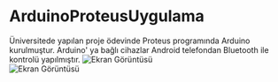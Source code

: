 # ArduinoProteusUygulama
Üniversitede yapılan proje ödevinde Proteus programında Arduino kurulmuştur. Arduino' ya bağlı cihazlar Android telefondan Bluetooth ile kontrolü yapılmıştır.
![Ekran Görüntüsü](https://github.com/msensoy/ArduinoProteusUygulama/blob/master/Resimler/sicaklik.PNG) </br>
![Ekran Görüntüsü](https://github.com/msensoy/ArduinoProteusUygulama/blob/master/Resimler/telefon_ledyak.jpg) </br>
